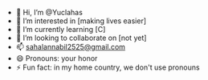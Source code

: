 - 👋 Hi, I’m @Yuclahas
- 👀 I’m interested in [making lives easier]
- 🌱 I’m currently learning [C]
- 💞️ I’m looking to collaborate on [not yet]
- 📫 sahalannabil2525@gmail.com
- 😄 Pronouns: your honor
- ⚡ Fun fact: in my home country, we don't use pronouns

<!---
Yuclahas/Yuclahas is a ✨ special ✨ repository because its `README.md` (this file) appears on your GitHub profile.
You can click the Preview link to take a look at your changes.
--->
